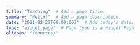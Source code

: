 ```yaml
---
title: "Teaching"  # Add a page title.
summary: "Hello!"  # Add a page description.
date: "2021-02-27T00:00:00Z"  # Add today's date.
type: "widget_page"  # Page type is a Widget Page
aliases: "/courses/"
---
```

